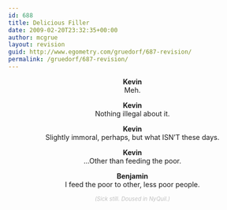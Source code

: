 ```yaml
---
id: 688
title: Delicious Filler
date: 2009-02-20T23:32:35+00:00
author: mcgrue
layout: revision
guid: http://www.egometry.com/gruedorf/687-revision/
permalink: /gruedorf/687-revision/
---
```

<p style="text-align: center;">
  <strong>Kevin</strong><br /> Meh.
</p>

<p style="text-align: center;">
  <strong>Kevin</strong><br /> Nothing illegal about it.
</p>

<p style="text-align: center;">
  <strong>Kevin</strong><br /> Slightly immoral, perhaps, but what ISN&#8217;T these days.
</p>

<p style="text-align: center;">
  <strong>Kevin</strong><br /> &#8230;Other than feeding the poor.
</p>

<p style="text-align: center;">
  <strong>Benjamin</strong><br /> I feed the poor to other, less poor people.
</p>

<p style="text-align: center;">
  <p style="text-align: center;  color: silver; font-size:80%">
    <i>(Sick still. Doused in NyQuil.)</i>
  </p>